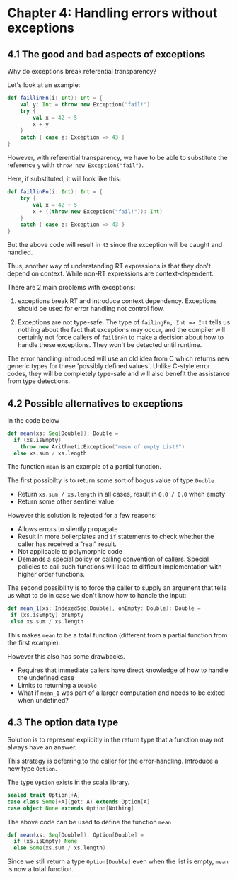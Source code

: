 # Chapter 4: Handling errors without exceptions

## 4.1 The good and bad aspects of exceptions

Why do exceptions break referential transparency?

Let's look at an example:

```scala
def faillinFn(i: Int): Int = {
    val y: Int = throw new Exception("fail!")
    try {
        val x = 42 + 5
        x + y
    }
    catch { case e: Exception => 43 }
}
```

However, with referential transparency, we have to be able to substitute the reference `y` with `throw new Exception("fail")`.

Here, if substituted, it will look like this:

```scala
def faillinFn(i: Int): Int = {
    try {
        val x = 42 + 5
        x + ((throw new Exception("fail!")): Int)
    }
    catch { case e: Exception => 43 }
}
```

But the above code will result in `43` since the exception will be caught and handled.

Thus, another way of understanding RT expressions is that they don't depend on context. While non-RT expressions are context-dependent.

There are 2 main problems with exceptions:

1. exceptions break RT and introduce context dependency. Exceptions should be used for error handling not control flow.

2. Exceptions are not type-safe. The type of `failingFn, Int => Int` tells us nothing about the fact that exceptions may occur, and the compiler will certainly not force callers of `failinFn` to make a decision about how to handle these exceptions. They won't be detected until runtime.

The error handling introduced will use an old idea from C which returns new generic types for these 'possibly defined values'. Unlike C-style error codes, they will be completely type-safe and will also benefit the assistance from type detections.

## 4.2 Possible alternatives to exceptions

In the code below

```scala
def mean(xs: Seq[Double]): Double = 
  if (xs.isEmpty)
    throw new ArithmeticException("mean of empty List!")
  else xs.sum / xs.length
```

The function `mean` is an example of a partial function. 

The first possibilty is to return some sort of bogus value of type `Double`
- Return `xs.sum / xs.length` in all cases, result in `0.0 / 0.0` when empty
- Return some other sentinel value

However this solution is rejected for a few reasons:
 - Allows errors to silently propagate
 - Result in more boilerplates and `if` statements to check whether the caller has received a "real" result.
 - Not applicable to polymorphic code
 - Demands a special policy or calling convention of callers. Special policies to call such functions will lead to difficult implementation with higher order functions.

 The second possibility is to force the caller to supply an argument that tells us what to do in case we don't know how to handle the input:

 ```scala
 def mean_1(xs: IndexedSeq[Double], onEmpty: Double): Double =
  if (xs.isEmpty) onEmpty
  else xs.sum / xs.length
```

This makes `mean` to be a total function (different from a partial function from the first example). 

However this also has some drawbacks.
 - Requires that immediate callers have direct knowledge of how to handle the undefined case
 - Limits to returning a `Double`
 - What if `mean_1` was part of a larger computation and needs to be exited when undefined?

## 4.3 The option data type

Solution is to represent explicitly in the return type that a function may not always have an answer.

This strategy is deferring to the caller for the error-handling. Introduce a new type `Option`. 

The type `Option` exists in the scala library.

```scala
sealed trait Option[+A]
case class Some[+A](get: A) extends Option[A]
case object None extends Option[Nothing]
```

The above code can be used to define the function `mean`

```scala
def mean(xs: Seq[Double]): Option[Double] =
  if (xs.isEmpty) None
  else Some(xs.sum / xs.length)
```

Since we still return a type `Option[Double]` even when the list is empty, `mean` is now a total function. 
